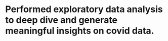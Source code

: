  # Performed exploratory data analysis to deep dive and generate meaningful insights on covid data.
